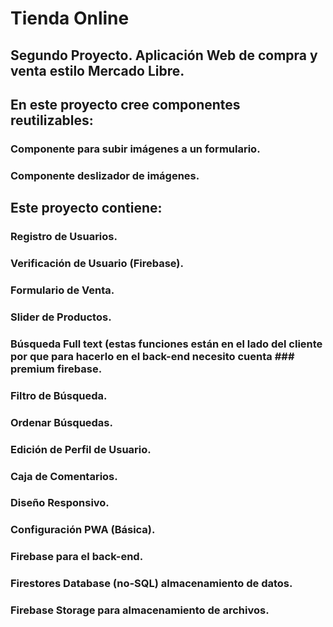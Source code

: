 # Tienda Online
## Segundo Proyecto. Aplicación Web de compra y venta estilo Mercado Libre.

## En este proyecto cree componentes reutilizables:
### Componente para subir imágenes a un formulario.
### Componente deslizador de imágenes.

## Este proyecto contiene:
### Registro de Usuarios.
### Verificación de Usuario (Firebase).
### Formulario de Venta.
### Slider de Productos.
### Búsqueda Full text (estas funciones están en el lado del cliente por que para hacerlo en el back-end necesito cuenta ### premium firebase.
### Filtro de Búsqueda.
### Ordenar Búsquedas.
### Edición de Perfil de Usuario.
### Caja de Comentarios.
### Diseño Responsivo.
### Configuración PWA (Básica).
### Firebase para el back-end.
### Firestores Database (no-SQL) almacenamiento de datos.
### Firebase Storage para almacenamiento de archivos.